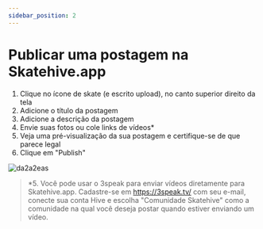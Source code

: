 ```yaml
---
sidebar_position: 2
---
```


# Publicar uma postagem na Skatehive.app

1. Clique no ícone de skate (e escrito upload), no canto superior direito da tela
2. Adicione o título da postagem
3. Adicione a descrição da postagem
4. Envie suas fotos ou cole links de vídeos*
5. Veja uma pré-visualização da sua postagem e certifique-se de que parece legal
6. Clique em "Publish"

![da2a2eas](https://hackmd.io/_uploads/HJPmXE8B0.png)

> *5. Você pode usar o 3speak para enviar vídeos diretamente para Skatehive.app. Cadastre-se em https://3speak.tv/ com seu e-mail, conecte sua conta Hive e escolha "Comunidade Skatehive" como a comunidade na qual você deseja postar quando estiver enviando um vídeo.
